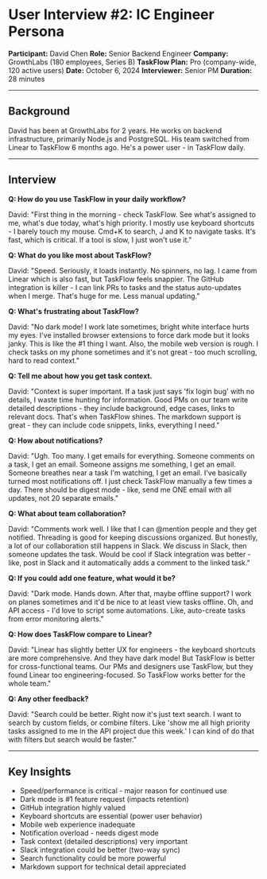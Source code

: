 # User Interview #2: IC Engineer Persona

**Participant:** David Chen
**Role:** Senior Backend Engineer
**Company:** GrowthLabs (180 employees, Series B)
**TaskFlow Plan:** Pro (company-wide, 120 active users)
**Date:** October 6, 2024
**Interviewer:** Senior PM
**Duration:** 28 minutes

---

## Background

David has been at GrowthLabs for 2 years. He works on backend infrastructure, primarily Node.js and PostgreSQL. His team switched from Linear to TaskFlow 6 months ago. He's a power user - in TaskFlow daily.

---

## Interview

**Q: How do you use TaskFlow in your daily workflow?**

David: "First thing in the morning - check TaskFlow. See what's assigned to me, what's due today, what's high priority. I mostly use keyboard shortcuts - I barely touch my mouse. Cmd+K to search, J and K to navigate tasks. It's fast, which is critical. If a tool is slow, I just won't use it."

**Q: What do you like most about TaskFlow?**

David: "Speed. Seriously, it loads instantly. No spinners, no lag. I came from Linear which is also fast, but TaskFlow feels snappier. The GitHub integration is killer - I can link PRs to tasks and the status auto-updates when I merge. That's huge for me. Less manual updating."

**Q: What's frustrating about TaskFlow?**

David: "No dark mode! I work late sometimes, bright white interface hurts my eyes. I've installed browser extensions to force dark mode but it looks janky. This is like the #1 thing I want. Also, the mobile web version is rough. I check tasks on my phone sometimes and it's not great - too much scrolling, hard to read context."

**Q: Tell me about how you get task context.**

David: "Context is super important. If a task just says 'fix login bug' with no details, I waste time hunting for information. Good PMs on our team write detailed descriptions - they include background, edge cases, links to relevant docs. That's when TaskFlow shines. The markdown support is great - they can include code snippets, links, everything I need."

**Q: How about notifications?**

David: "Ugh. Too many. I get emails for everything. Someone comments on a task, I get an email. Someone assigns me something, I get an email. Someone breathes near a task I'm watching, I get an email. I've basically turned most notifications off. I just check TaskFlow manually a few times a day. There should be digest mode - like, send me ONE email with all updates, not 20 separate emails."

**Q: What about team collaboration?**

David: "Comments work well. I like that I can @mention people and they get notified. Threading is good for keeping discussions organized. But honestly, a lot of our collaboration still happens in Slack. We discuss in Slack, then someone updates the task. Would be cool if Slack integration was better - like, post in Slack and it automatically adds a comment to the linked task."

**Q: If you could add one feature, what would it be?**

David: "Dark mode. Hands down. After that, maybe offline support? I work on planes sometimes and it'd be nice to at least view tasks offline. Oh, and API access - I'd love to script some automations. Like, auto-create tasks from error monitoring alerts."

**Q: How does TaskFlow compare to Linear?**

David: "Linear has slightly better UX for engineers - the keyboard shortcuts are more comprehensive. And they have dark mode! But TaskFlow is better for cross-functional teams. Our PMs and designers use TaskFlow, but they found Linear too engineering-focused. So TaskFlow works better for the whole team."

**Q: Any other feedback?**

David: "Search could be better. Right now it's just text search. I want to search by custom fields, or combine filters. Like 'show me all high priority tasks assigned to me in the API project due this week.' I can kind of do that with filters but search would be faster."

---

## Key Insights
- Speed/performance is critical - major reason for continued use
- Dark mode is #1 feature request (impacts retention)
- GitHub integration highly valued
- Keyboard shortcuts are essential (power user behavior)
- Mobile web experience inadequate
- Notification overload - needs digest mode
- Task context (detailed descriptions) very important
- Slack integration could be better (two-way sync)
- Search functionality could be more powerful
- Markdown support for technical detail appreciated
